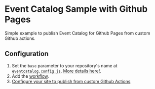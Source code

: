 # Event Catalog Sample with Github Pages

Simple example to publish Event Catalog for Github Pages from custom Github actions.

## Configuration
1. Set the `base` parameter to your repository's name at [`eventcatalog.config.js`](eventcatalog.config.js). [More details here!](https://docs.astro.build/en/guides/deploy/github/#base).
2. Add the [workflow](.github/workflows/github-pages.yml).
3. [Configure your site to publish from custom Github Actions](https://docs.github.com/en/pages/getting-started-with-github-pages/configuring-a-publishing-source-for-your-github-pages-site#publishing-with-a-custom-github-actions-workflow)

